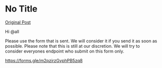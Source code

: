 # No Title

[Original Post](https://discourse.onlinedegree.iitm.ac.in/t/169029/625)

<p>Hi <span class="mention">@all</span></p>
<p>Please use the form that is sent. We will consider it if you send it as soon as possible. Please note that this is still at our discretion. We will try to consider everyones endpoint who submit on this form only.</p>
<p><a href="https://forms.gle/m2pzirzGvphPB5zq8" class="onebox" target="_blank" rel="noopener">https://forms.gle/m2pzirzGvphPB5zq8</a></p>